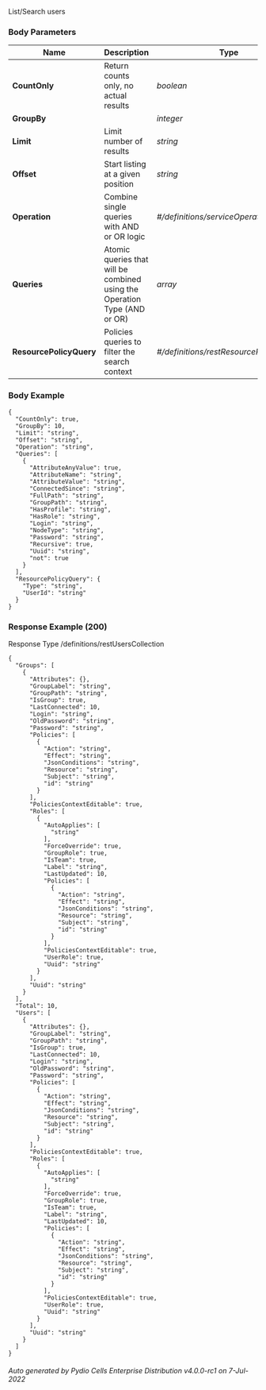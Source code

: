 






 
List/Search users  


### Body Parameters

Name | Description | Type | Required
---|---|---|---
**CountOnly** | Return counts only, no actual results | _boolean_ |   
**GroupBy** |  | _integer_ |   
**Limit** | Limit number of results | _string_ |   
**Offset** | Start listing at a given position | _string_ |   
**Operation** | Combine single queries with AND or OR logic | _#/definitions/serviceOperationType_ |   
**Queries** | Atomic queries that will be combined using the Operation Type (AND or OR) | _array_ |   
**ResourcePolicyQuery** | Policies queries to filter the search context | _#/definitions/restResourcePolicyQuery_ |   


### Body Example
```
{
  "CountOnly": true,
  "GroupBy": 10,
  "Limit": "string",
  "Offset": "string",
  "Operation": "string",
  "Queries": [
    {
      "AttributeAnyValue": true,
      "AttributeName": "string",
      "AttributeValue": "string",
      "ConnectedSince": "string",
      "FullPath": "string",
      "GroupPath": "string",
      "HasProfile": "string",
      "HasRole": "string",
      "Login": "string",
      "NodeType": "string",
      "Password": "string",
      "Recursive": true,
      "Uuid": "string",
      "not": true
    }
  ],
  "ResourcePolicyQuery": {
    "Type": "string",
    "UserId": "string"
  }
}
```






### Response Example (200)
Response Type /definitions/restUsersCollection

```
{
  "Groups": [
    {
      "Attributes": {},
      "GroupLabel": "string",
      "GroupPath": "string",
      "IsGroup": true,
      "LastConnected": 10,
      "Login": "string",
      "OldPassword": "string",
      "Password": "string",
      "Policies": [
        {
          "Action": "string",
          "Effect": "string",
          "JsonConditions": "string",
          "Resource": "string",
          "Subject": "string",
          "id": "string"
        }
      ],
      "PoliciesContextEditable": true,
      "Roles": [
        {
          "AutoApplies": [
            "string"
          ],
          "ForceOverride": true,
          "GroupRole": true,
          "IsTeam": true,
          "Label": "string",
          "LastUpdated": 10,
          "Policies": [
            {
              "Action": "string",
              "Effect": "string",
              "JsonConditions": "string",
              "Resource": "string",
              "Subject": "string",
              "id": "string"
            }
          ],
          "PoliciesContextEditable": true,
          "UserRole": true,
          "Uuid": "string"
        }
      ],
      "Uuid": "string"
    }
  ],
  "Total": 10,
  "Users": [
    {
      "Attributes": {},
      "GroupLabel": "string",
      "GroupPath": "string",
      "IsGroup": true,
      "LastConnected": 10,
      "Login": "string",
      "OldPassword": "string",
      "Password": "string",
      "Policies": [
        {
          "Action": "string",
          "Effect": "string",
          "JsonConditions": "string",
          "Resource": "string",
          "Subject": "string",
          "id": "string"
        }
      ],
      "PoliciesContextEditable": true,
      "Roles": [
        {
          "AutoApplies": [
            "string"
          ],
          "ForceOverride": true,
          "GroupRole": true,
          "IsTeam": true,
          "Label": "string",
          "LastUpdated": 10,
          "Policies": [
            {
              "Action": "string",
              "Effect": "string",
              "JsonConditions": "string",
              "Resource": "string",
              "Subject": "string",
              "id": "string"
            }
          ],
          "PoliciesContextEditable": true,
          "UserRole": true,
          "Uuid": "string"
        }
      ],
      "Uuid": "string"
    }
  ]
}
```




###### Auto generated by Pydio Cells Enterprise Distribution v4.0.0-rc1 on 7-Jul-2022

